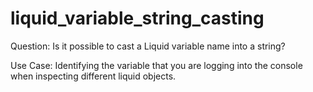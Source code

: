 # liquid_variable_string_casting

Question: Is it possible to cast a Liquid variable name into a string?

Use Case: Identifying the variable that you are logging into the console when inspecting different liquid objects.
